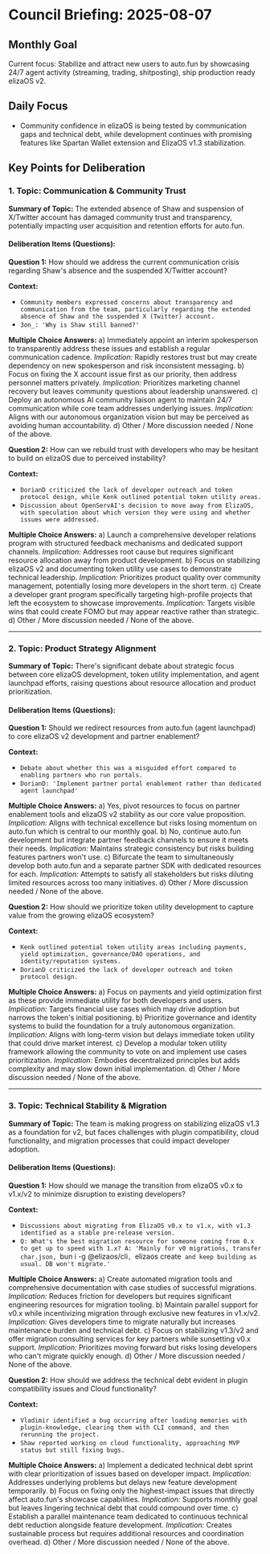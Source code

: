 # Council Briefing: 2025-08-07

## Monthly Goal

Current focus: Stabilize and attract new users to auto.fun by showcasing 24/7 agent activity (streaming, trading, shitposting), ship production ready elizaOS v2.

## Daily Focus

- Community confidence in elizaOS is being tested by communication gaps and technical debt, while development continues with promising features like Spartan Wallet extension and ElizaOS v1.3 stabilization.

## Key Points for Deliberation

### 1. Topic: Communication & Community Trust

**Summary of Topic:** The extended absence of Shaw and suspension of X/Twitter account has damaged community trust and transparency, potentially impacting user acquisition and retention efforts for auto.fun.

#### Deliberation Items (Questions):

**Question 1:** How should we address the current communication crisis regarding Shaw's absence and the suspended X/Twitter account?

  **Context:**
  - `Community members expressed concerns about transparency and communication from the team, particularly regarding the extended absence of Shaw and the suspended X (Twitter) account.`
  - `3on_: 'Why is Shaw still banned?'`

  **Multiple Choice Answers:**
    a) Immediately appoint an interim spokesperson to transparently address these issues and establish a regular communication cadence.
        *Implication:* Rapidly restores trust but may create dependency on new spokesperson and risk inconsistent messaging.
    b) Focus on fixing the X account issue first as our priority, then address personnel matters privately.
        *Implication:* Prioritizes marketing channel recovery but leaves community questions about leadership unanswered.
    c) Deploy an autonomous AI community liaison agent to maintain 24/7 communication while core team addresses underlying issues.
        *Implication:* Aligns with our autonomous organization vision but may be perceived as avoiding human accountability.
    d) Other / More discussion needed / None of the above.

**Question 2:** How can we rebuild trust with developers who may be hesitant to build on elizaOS due to perceived instability?

  **Context:**
  - `DorianD criticized the lack of developer outreach and token protocol design, while Kenk outlined potential token utility areas.`
  - `Discussion about OpenServAI's decision to move away from ElizaOS, with speculation about which version they were using and whether issues were addressed.`

  **Multiple Choice Answers:**
    a) Launch a comprehensive developer relations program with structured feedback mechanisms and dedicated support channels.
        *Implication:* Addresses root cause but requires significant resource allocation away from product development.
    b) Focus on stabilizing elizaOS v2 and documenting token utility use cases to demonstrate technical leadership.
        *Implication:* Prioritizes product quality over community management, potentially losing more developers in the short term.
    c) Create a developer grant program specifically targeting high-profile projects that left the ecosystem to showcase improvements.
        *Implication:* Targets visible wins that could create FOMO but may appear reactive rather than strategic.
    d) Other / More discussion needed / None of the above.

---


### 2. Topic: Product Strategy Alignment

**Summary of Topic:** There's significant debate about strategic focus between core elizaOS development, token utility implementation, and agent launchpad efforts, raising questions about resource allocation and product prioritization.

#### Deliberation Items (Questions):

**Question 1:** Should we redirect resources from auto.fun (agent launchpad) to core elizaOS v2 development and partner enablement?

  **Context:**
  - `Debate about whether this was a misguided effort compared to enabling partners who run portals.`
  - `DorianD: 'Implement partner portal enablement rather than dedicated agent launchpad'`

  **Multiple Choice Answers:**
    a) Yes, pivot resources to focus on partner enablement tools and elizaOS v2 stability as our core value proposition.
        *Implication:* Aligns with technical excellence but risks losing momentum on auto.fun which is central to our monthly goal.
    b) No, continue auto.fun development but integrate partner feedback channels to ensure it meets their needs.
        *Implication:* Maintains strategic consistency but risks building features partners won't use.
    c) Bifurcate the team to simultaneously develop both auto.fun and a separate partner SDK with dedicated resources for each.
        *Implication:* Attempts to satisfy all stakeholders but risks diluting limited resources across too many initiatives.
    d) Other / More discussion needed / None of the above.

**Question 2:** How should we prioritize token utility development to capture value from the growing elizaOS ecosystem?

  **Context:**
  - `Kenk outlined potential token utility areas including payments, yield optimization, governance/DAO operations, and identity/reputation systems.`
  - `DorianD criticized the lack of developer outreach and token protocol design.`

  **Multiple Choice Answers:**
    a) Focus on payments and yield optimization first as these provide immediate utility for both developers and users.
        *Implication:* Targets financial use cases which may drive adoption but narrows the token's initial positioning.
    b) Prioritize governance and identity systems to build the foundation for a truly autonomous organization.
        *Implication:* Aligns with long-term vision but delays immediate token utility that could drive market interest.
    c) Develop a modular token utility framework allowing the community to vote on and implement use cases prioritization.
        *Implication:* Embodies decentralized principles but adds complexity and may slow down initial implementation.
    d) Other / More discussion needed / None of the above.

---


### 3. Topic: Technical Stability & Migration

**Summary of Topic:** The team is making progress on stabilizing elizaOS v1.3 as a foundation for v2, but faces challenges with plugin compatibility, cloud functionality, and migration processes that could impact developer adoption.

#### Deliberation Items (Questions):

**Question 1:** How should we manage the transition from elizaOS v0.x to v1.x/v2 to minimize disruption to existing developers?

  **Context:**
  - `Discussions about migrating from ElizaOS v0.x to v1.x, with v1.3 identified as a stable pre-release version.`
  - `Q: What's the best migration resource for someone coming from 0.x to get up to speed with 1.x? A: 'Mainly for v0 migrations, transfer char.json, `bun i -g @elizaos/cli`, `elizaos create` and keep building as usual. DB won't migrate.'`

  **Multiple Choice Answers:**
    a) Create automated migration tools and comprehensive documentation with case studies of successful migrations.
        *Implication:* Reduces friction for developers but requires significant engineering resources for migration tooling.
    b) Maintain parallel support for v0.x while incentivizing migration through exclusive new features in v1.x/v2.
        *Implication:* Gives developers time to migrate naturally but increases maintenance burden and technical debt.
    c) Focus on stabilizing v1.3/v2 and offer migration consulting services for key partners while sunsetting v0.x support.
        *Implication:* Prioritizes moving forward but risks losing developers who can't migrate quickly enough.
    d) Other / More discussion needed / None of the above.

**Question 2:** How should we address the technical debt evident in plugin compatibility issues and Cloud functionality?

  **Context:**
  - `Vladimir identified a bug occurring after loading memories with plugin-knowledge, clearing them with CLI command, and then rerunning the project.`
  - `Shaw reported working on cloud functionality, approaching MVP status but still fixing bugs.`

  **Multiple Choice Answers:**
    a) Implement a dedicated technical debt sprint with clear prioritization of issues based on developer impact.
        *Implication:* Addresses underlying problems but delays new feature development temporarily.
    b) Focus on fixing only the highest-impact issues that directly affect auto.fun's showcase capabilities.
        *Implication:* Supports monthly goal but leaves lingering technical debt that could compound over time.
    c) Establish a parallel maintenance team dedicated to continuous technical debt reduction alongside feature development.
        *Implication:* Creates sustainable process but requires additional resources and coordination overhead.
    d) Other / More discussion needed / None of the above.